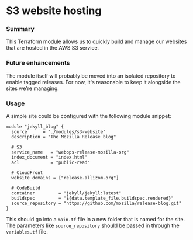 # S3 website hosting

### Summary

This Terraform module allows us to quickly build and manage our websites that
are hosted in the AWS S3 service.

### Future enhancements

The module itself will probably be moved into an isolated repository to enable
tagged releases. For now, it's reasonable to keep it alongside the sites we're
managing.

### Usage

A simple site could be configured with the following module snippet:

```
module "jekyll_blog" {
  source      = "./modules/s3-website"
  description = "The Mozilla Release blog"

  # S3
  service_name   = "webops-release-mozilla-org"
  index_document = "index.html"
  acl            = "public-read"

  # CloudFront
  website_domains = ["release.allizom.org"]

  # CodeBuild
  container         = "jekyll/jekyll:latest"
  buildspec         = "${data.template_file.buildspec.rendered}"
  source_repository = "https://github.com/mozilla/release-blog.git"
}
```

This should go into a `main.tf` file in a new folder that is named for the site.
The parameters like `source_repository` should be passed in through the
`variables.tf` file.
